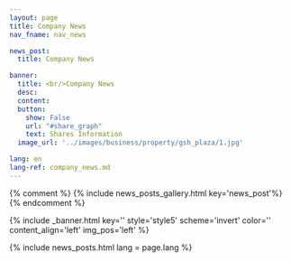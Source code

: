 ```yaml
---
layout: page
title: Company News
nav_fname: nav_news

news_post:
  title: Company News

banner:
  title: <br/>Company News
  desc:
  content:
  button:
    show: False
    url: "#share_graph"
    text: Shares Information
  image_url: '../images/business/property/gsh_plaza/1.jpg'

lang: en
lang-ref: company_news.md
---
```

{% comment %}
{% include news_posts_gallery.html key='news_post'%}
{% endcomment %}

<!-- Welcome Banner -->
{% include _banner.html key='' style='style5' scheme='invert' color='' content_align='left' img_pos='left' %}

{% include news_posts.html lang = page.lang %}
